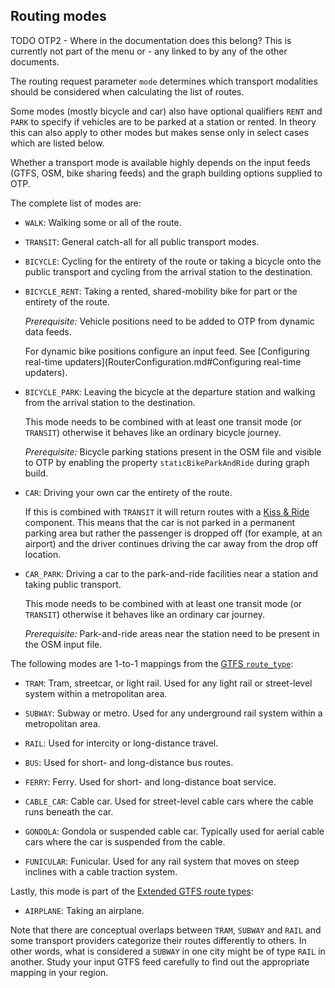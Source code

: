 ## Routing modes

TODO OTP2 - Where in the documentation does this belong? This is currently not part of the menu or -
any linked to by any of the other documents.

The routing request parameter `mode` determines which transport modalities should be considered when
calculating the list of routes.

Some modes (mostly bicycle and car) also have optional qualifiers `RENT` and `PARK` to specify if
vehicles are to be parked at a station or rented. In theory this can also apply to other modes but
makes sense only in select cases which are listed below.

Whether a transport mode is available highly depends on the input feeds (GTFS, OSM, bike sharing
feeds) and the graph building options supplied to OTP.

The complete list of modes are:

- `WALK`: Walking some or all of the route.

- `TRANSIT`: General catch-all for all public transport modes.

- `BICYCLE`: Cycling for the entirety of the route or taking a bicycle onto the public transport and
  cycling from the arrival station to the destination.

- `BICYCLE_RENT`: Taking a rented, shared-mobility bike for part or the entirety of the route.

  _Prerequisite:_ Vehicle positions need to be added to OTP from dynamic data feeds.

  For dynamic bike positions configure an input feed.
  See [Configuring real-time updaters](RouterConfiguration.md#Configuring real-time updaters).

- `BICYCLE_PARK`: Leaving the bicycle at the departure station and walking from the arrival station
  to the destination.

  This mode needs to be combined with at least one transit mode (or `TRANSIT`) otherwise it behaves
  like an ordinary bicycle journey.

  _Prerequisite:_ Bicycle parking stations present in the OSM file and visible to OTP by enabling
  the property `staticBikeParkAndRide` during graph build.

- `CAR`: Driving your own car the entirety of the route.

  If this is combined with `TRANSIT` it will return routes with a
  [Kiss & Ride](https://en.wikipedia.org/wiki/Park_and_ride#Kiss_and_ride_/_kiss_and_fly) component.
  This means that the car is not parked in a permanent parking area but rather the passenger is
  dropped off (for example, at an airport) and the driver continues driving the car away from the
  drop off location.

- `CAR_PARK`: Driving a car to the park-and-ride facilities near a station and taking public
  transport.

  This mode needs to be combined with at least one transit mode (or `TRANSIT`) otherwise it behaves
  like an ordinary car journey.

  _Prerequisite:_ Park-and-ride areas near the station need to be present in the OSM input file.

The following modes are 1-to-1 mappings from
the [GTFS `route_type`](https://developers.google.com/transit/gtfs/reference/#routestxt):

- `TRAM`: Tram, streetcar, or light rail. Used for any light rail or street-level system within a
  metropolitan area.

- `SUBWAY`: Subway or metro. Used for any underground rail system within a metropolitan area.

- `RAIL`: Used for intercity or long-distance travel.

- `BUS`: Used for short- and long-distance bus routes.

- `FERRY`: Ferry. Used for short- and long-distance boat service.

- `CABLE_CAR`: Cable car. Used for street-level cable cars where the cable runs beneath the car.

- `GONDOLA`: Gondola or suspended cable car. Typically used for aerial cable cars where the car is
  suspended from the cable.

- `FUNICULAR`: Funicular. Used for any rail system that moves on steep inclines with a cable
  traction system.

Lastly, this mode is part of
the [Extended GTFS route types](https://developers.google.com/transit/gtfs/reference/extended-route-types):

- `AIRPLANE`: Taking an airplane.

Note that there are conceptual overlaps between `TRAM`, `SUBWAY` and `RAIL` and some transport
providers categorize their routes differently to others. In other words, what is considered
a `SUBWAY` in one city might be of type `RAIL` in another. Study your input GTFS feed carefully to
find out the appropriate mapping in your region.


